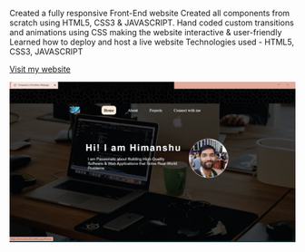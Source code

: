 Created a fully responsive Front-End website
Created all components from scratch using HTML5, CSS3 & JAVASCRIPT.
Hand coded custom transitions and animations using CSS making the website interactive & user-friendly
Learned how to deploy and host a live website
Technologies used - HTML5, CSS3, JAVASCRIPT

[Visit my website](https://himanshu283.netlify.app/)

![Image Alt Text](https://raw.githubusercontent.com/astroboyhimanshu/PortfolioWebsite/main/Untitled%20design%20(11).png)

